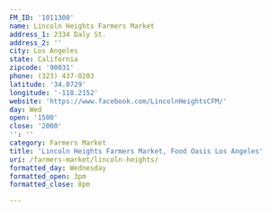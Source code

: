 ```yaml
---
FM_ID: '1011300'
name: Lincoln Heights Farmers Market
address_1: 2334 Daly St.
address_2: ''
city: Los Angeles
state: California
zipcode: '90031'
phone: (323) 437-0203
latitude: '34.0729'
longitude: '-118.2152'
website: 'https://www.facebook.com/LincolnHeightsCFM/'
day: Wed
open: '1500'
close: '2000'
'': ''
category: Farmers Market
title: 'Lincoln Heights Farmers Market, Food Oasis Los Angeles'
uri: /farmers-market/lincoln-heights/
formatted_day: Wednesday
formatted_open: 3pm
formatted_close: 8pm

---
```

